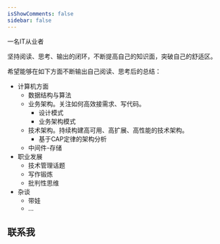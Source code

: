 ```yaml
---
isShowComments: false
sidebar: false
---
```



一名IT从业者

坚持阅读、思考、输出的闭环，不断提高自己的知识面，突破自己的舒适区。

希望能够在如下方面不断输出自己阅读、思考后的总结：

- 计算机方面
  - 数据结构与算法
  - 业务架构。关注如何高效接需求、写代码。
    - 设计模式
    - 业务架构模式
  - 技术架构。持续构建高可用、高扩展、高性能的技术架构。
    - 基于CAP定律的架构分析
  - 中间件-存储
- 职业发展
  - 技术管理话题
  - 写作锻炼
  - 批判性思维
- 杂谈
  - 带娃
  - ...

## 联系我
<icon></icon>
